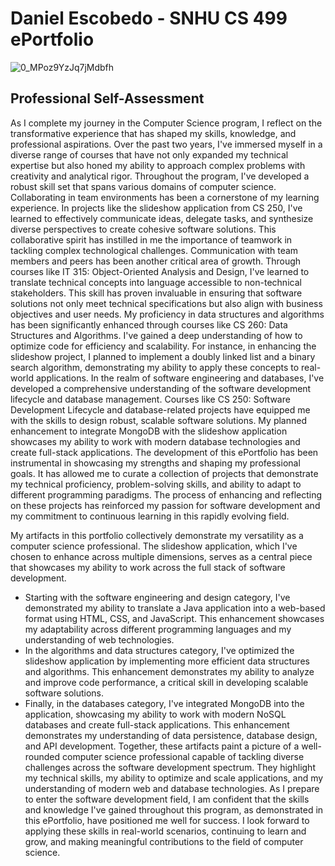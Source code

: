 # Daniel Escobedo - SNHU CS 499 ePortfolio

![0_MPoz9YzJq7jMdbfh](https://github.com/user-attachments/assets/60fdc6a0-ab42-4b22-bdfe-0983e2a01914)

## Professional Self-Assessment

As I complete my journey in the Computer Science program, I reflect on the transformative experience that has shaped my skills, knowledge, and professional aspirations. Over the past two years, I've immersed myself in a diverse range of courses that have not only expanded my technical expertise but also honed my ability to approach complex problems with creativity and analytical rigor.
Throughout the program, I've developed a robust skill set that spans various domains of computer science. Collaborating in team environments has been a cornerstone of my learning experience. In projects like the slideshow application from CS 250, I've learned to effectively communicate ideas, delegate tasks, and synthesize diverse perspectives to create cohesive software solutions. This collaborative spirit has instilled in me the importance of teamwork in tackling complex technological challenges.
Communication with team members and peers has been another critical area of growth. Through courses like IT 315: Object-Oriented Analysis and Design, I've learned to translate technical concepts into language accessible to non-technical stakeholders. This skill has proven invaluable in ensuring that software solutions not only meet technical specifications but also align with business objectives and user needs.
My proficiency in data structures and algorithms has been significantly enhanced through courses like CS 260: Data Structures and Algorithms. I've gained a deep understanding of how to optimize code for efficiency and scalability. For instance, in enhancing the slideshow project, I planned to implement a doubly linked list and a binary search algorithm, demonstrating my ability to apply these concepts to real-world applications.
In the realm of software engineering and databases, I've developed a comprehensive understanding of the software development lifecycle and database management. Courses like CS 250: Software Development Lifecycle and database-related projects have equipped me with the skills to design robust, scalable software solutions. My planned enhancement to integrate MongoDB with the slideshow application showcases my ability to work with modern database technologies and create full-stack applications.
The development of this ePortfolio has been instrumental in showcasing my strengths and shaping my professional goals. It has allowed me to curate a collection of projects that demonstrate my technical proficiency, problem-solving skills, and ability to adapt to different programming paradigms. The process of enhancing and reflecting on these projects has reinforced my passion for software development and my commitment to continuous learning in this rapidly evolving field.

My artifacts in this portfolio collectively demonstrate my versatility as a computer science professional. The slideshow application, which I've chosen to enhance across multiple dimensions, serves as a central piece that showcases my ability to work across the full stack of software development.
- Starting with the software engineering and design category, I've demonstrated my ability to translate a Java application into a web-based format using HTML, CSS, and JavaScript. This enhancement showcases my adaptability across different programming languages and my understanding of web technologies.
- In the algorithms and data structures category, I've optimized the slideshow application by implementing more efficient data structures and algorithms. This enhancement demonstrates my ability to analyze and improve code performance, a critical skill in developing scalable software solutions.
- Finally, in the databases category, I've integrated MongoDB into the application, showcasing my ability to work with modern NoSQL databases and create full-stack applications. This enhancement demonstrates my understanding of data persistence, database design, and API development.
Together, these artifacts paint a picture of a well-rounded computer science professional capable of tackling diverse challenges across the software development spectrum. They highlight my technical skills, my ability to optimize and scale applications, and my understanding of modern web and database technologies.
As I prepare to enter the software development field, I am confident that the skills and knowledge I've gained throughout this program, as demonstrated in this ePortfolio, have positioned me well for success. I look forward to applying these skills in real-world scenarios, continuing to learn and grow, and making meaningful contributions to the field of computer science.
